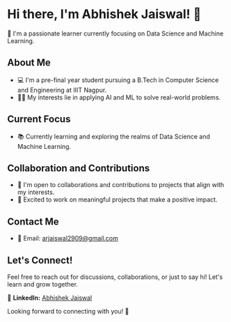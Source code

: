 # Hi there, I'm Abhishek Jaiswal! 👋

🌱 I'm a passionate learner currently focusing on Data Science and Machine Learning.

## About Me
- 💻 I'm a pre-final year student pursuing a B.Tech in Computer Science and Engineering at IIIT Nagpur.
- 👨‍💻 My interests lie in applying AI and ML to solve real-world problems.

## Current Focus
- 📚 Currently learning and exploring the realms of Data Science and Machine Learning.

## Collaboration and Contributions
- 👯 I'm open to collaborations and contributions to projects that align with my interests.
- 🌟 Excited to work on meaningful projects that make a positive impact.

## Contact Me
- 📧 Email: arjaiswal2909@gmail.com

## Let's Connect!
Feel free to reach out for discussions, collaborations, or just to say hi! Let's learn and grow together.

🔗 **LinkedIn:** [Abhishek Jaiswal](https://www.linkedin.com/in/abhishek-jaiswal-371ab5220/)

Looking forward to connecting with you! 🚀



<!--
**arjaiswal2909/arjaiswal2909** is a ✨ _special_ ✨ repository because its `README.md` (this file) appears on your GitHub profile.

Here are some ideas to get you started:

- 🔭 I’m currently working on ...
- 🌱 I’m currently learning ...
- 👯 I’m looking to collaborate on ...
- 🤔 I’m looking for help with ...
- 💬 Ask me about ...
- 📫 How to reach me: ...
- 😄 Pronouns: ...
- ⚡ Fun fact: ...
-->
